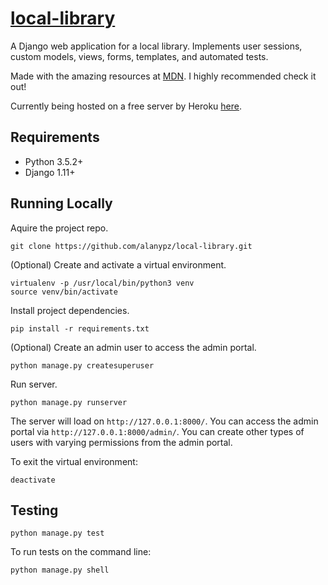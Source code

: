 [local-library](https://loc-library.herokuapp.com)
=============

A Django web application for a local library. Implements user sessions, custom models, views, forms, templates, and automated tests.

Made with the amazing resources at [MDN](https://developer.mozilla.org/en-US/docs/Learn/Server-side). I highly recommended check it out!

Currently being hosted on a free server by Heroku [here](https://loc-library.herokuapp.com).


Requirements
------------
* Python 3.5.2+
* Django 1.11+

Running Locally
---------------

Aquire the project repo.

```
git clone https://github.com/alanypz/local-library.git
```

(Optional) Create and activate a virtual environment.

```
virtualenv -p /usr/local/bin/python3 venv
source venv/bin/activate
```

Install project dependencies.

```
pip install -r requirements.txt
```

(Optional) Create an admin user to access the admin portal.

```
python manage.py createsuperuser
```

Run server.

```
python manage.py runserver
```

The server will load on `http://127.0.0.1:8000/`. You can access the admin portal via `http://127.0.0.1:8000/admin/`. You can create other types of users with varying permissions from the admin portal.

To exit the virtual environment:

```
deactivate
```


Testing
-------

```
python manage.py test
```

To run tests on the command line:

```
python manage.py shell
```
